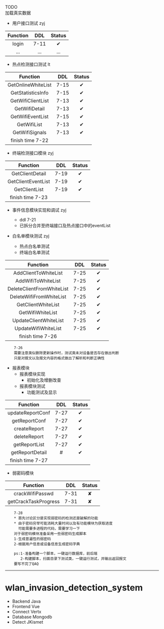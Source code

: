 TODO<br> 
加载真实数据

* 用户接口测试 zyj

| Function | DDL | Status |
| :-: | :-: | :-: |
| login | 7-11 | ✔ |
| ... | ... | ... |

* 热点检测接口测试 lt

| Function | DDL | Status |
| :-: | :-: | :-: |
| GetOnlineWhiteList | 7-15 | ✔ |
| GetStatisticsInfo | 7-15 | ✔ |
| GetWifiClientList | 7-13 | ✔ |
| GetWifiDetail | 7-13 | ✔ |
| GetWifiEventList | 7-15 | ✔ |
| GetWifiList | 7-13 | ✔ |
| GetWifiSignals | 7-13 | ✔ |
| finish time 7-22 |

* 终端检测接口模块 zyj

| Function | DDL | Status |
| :-: | :-: | :-: |
| GetClientDetail | 7-19 | ✔ |
| GetClientEventList | 7-19 | ✔ |
| GetClientList | 7-19 | ✔ |
| finish time 7-23 |

* 事件信息模块实现和调试 zyj
    * ddl 7-21
    * 已拆分合并至终端接口及热点接口中的eventList

* 白名单模块测试 zyj
    * 热点白名单测试
    * 终端白名单测试
    
| Function | DDL | Status |
| :-: | :-: | :-: |
| AddClientToWhiteList | 7-25 | ✔ |
| AddWifiToWhiteList | 7-25 | ✔ |
| DeleteClientFromWhiteList | 7-25 | ✔ |
| DeleteWifiFromWhiteList | 7-25 | ✔ |
| GetClientWhiteList | 7-25 | ✔ |
| GetWifiWhiteList | 7-25 | ✔ |
| UpdateClientWhiteList | 7-25 | ✔ |
| UpdateWifiWhiteList | 7-25 | ✔ |
| finish time 7-26 |

```$xslt
    7-26
    需要注意类似删除更新操作时，测试类未对设备是否存在做出判断
    只是对报文以及报文内容的格式做出了解析和判断正确性
```

* 报表模块
    * 报表模块实现
        * 初始化及增删改查
    * 报表模块测试
        * 功能测试及显示

| Function | DDL | Status |
| :-: | :-: | :-: |
| updateReportConf | 7-27 | ✔ |
| getReportConf | 7-27 | ✔ |
| createReport | 7-27 | ✔ |
| deleteReport | 7-27 | ✔ |
| getReportList | 7-27 | ✔ |
| getReportDetail | # | ✔ |
| finish time 7-27 |

* 弱密码模块

| Function | DDL | Status |
| :-: | :-: | :-: |
| crackWifiPasswd | 7-31 | ✘ |
| getCrackTaskProgress | 7-31 | ✘ |

```aidl
    7-28
    * 首先讨论区分是实现弱密码的检测还是破解的功能
    * 由于密码穷举可能消耗大量时间以及有功能模块为获取进度
      可能需要多进程的代码，需要学习一下
    对于弱密码模块准备采用一些弱密码生成脚本
    1-生成普遍性的弱密码
    2-根据用户信息或设备信息生成密码字典
    
    ps:1-准备构建一个脚本，一键运行数据库，前后端
       2-构建脚本，扫面目录下测试类，一键运行测试，并输出返回报文
    要写不完了QAQ
```

***
# wlan_invasion_detection_system
* Backend Java
* Frontend Vue
* Connect Vertx
* Database Mongodb
* Detect JKismet
